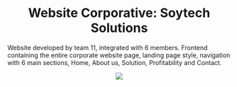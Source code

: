 <h1 align=center> Website Corporative: Soytech Solutions </h1>

Website developed by team 11, integrated with 6 members. Frontend containing the entire corporate website page, landing page style, navigation with 6 main sections, Home, About us, Solution, Profitability and Contact.


<center>
  <img src="./assets/img/screenshot-fullscreen.png"/>
</center>
